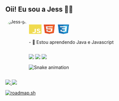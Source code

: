 ## Oii! Eu sou a Jess 👋🏾


 <img align="left" alt="Jess-pic" height="180" style="border-radius:50px;" src="https://cdn.discordapp.com/attachments/769641497653018688/1054478586809171988/download20221201145802.png">

<div style="display: inline_block"><br>
  
  <img align="center" alt="Jess-Js" height="30" width="40" src="https://raw.githubusercontent.com/devicons/devicon/master/icons/javascript/javascript-plain.svg">
  <img align="center" alt="Jess-HTML" height="30" width="40" src="https://raw.githubusercontent.com/devicons/devicon/master/icons/html5/html5-original.svg">
  <img align="center" alt="Jess-CSS" height="30" width="40" src="https://raw.githubusercontent.com/devicons/devicon/master/icons/css3/css3-original.svg">
  <br><br>
  - 🌱 Estou aprendendo Java e Javascript
</div>

##

<div> 
  
  <a href="https://www.instagram.com/jesss_bonifacio/" target="_blank"><img src="https://img.shields.io/badge/-Instagram-%23E4405F?style=for-the-badge&logo=instagram&logoColor=white" target="_blank"></a>
  <a href = "mailto:Jessica.07.bonifacio@gmail.com"><img src="https://img.shields.io/badge/-Gmail-%23333?style=for-the-badge&logo=gmail&logoColor=white" target="_blank"></a>
  <a href="https://www.linkedin.com/in/jessicabonif%C3%A1cio/" target="_blank"><img src="https://img.shields.io/badge/-LinkedIn-%230077B5?style=for-the-badge&logo=linkedin&logoColor=white" target="_blank"></a> 
 
  ![Snake animation](https://github.com/euJess/euJess/blob/output/github-contribution-grid-snake.svg)
 
</div>

##

<div align="space-between">
  <a href="https://github.com/euJess">
  <img height="180em"  src="https://github-readme-stats.vercel.app/api?username=euJess&show_icons=true&theme=onedark&include_all_commits=true&count_private=true"/>
  <img height="150em"  src="https://github-readme-stats.vercel.app/api/top-langs/?username=euJess&layout=compact&langs_count=7&theme=onedark"/>
</div>

[![roadmap.sh](https://api.roadmap.sh/v1-badge/tall/652a9ffff43a58c923cb5a88?variant=dark)](https://roadmap.sh)